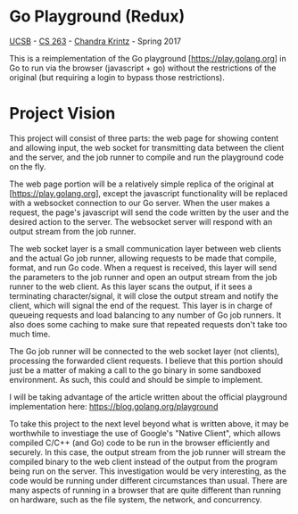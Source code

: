 # Go Playground (Redux)

[UCSB](http://cs.ucsb.edu) - [CS 263](http://cs.ucsb.edu/~cs263) - [Chandra Krintz](http://www.cs.ucsb.edu/~ckrintz/) - Spring 2017

This is a reimplementation of the Go playground [https://play.golang.org] in Go to run via the browser (javascript + go) without the
restrictions of the original (but requiring a login to bypass those restrictions).

# Project Vision

This project will consist of three parts: the web page for showing content and allowing input, the web socket for transmitting data
between the client and the server, and the job runner to compile and run the playground code on the fly.

The web page portion will be a relatively simple replica of the original at [https://play.golang.org], except the javascript functionality
will be replaced with a websocket connection to our Go server. When the user makes a request, the page's javascript will send the code
written by the user and the desired action to the server. The websocket server will respond with an output stream from the job runner.

The web socket layer is a small communication layer between web clients and the actual Go job runner, allowing requests to be made
that compile, format, and run Go code. When a request is received, this layer will send the parameters to the job runner and open an
output stream from the job runner to the web client. As this layer scans the output, if it sees a terminating character/signal, it will
close the output stream and notify the client, which will signal the end of the request. This layer is in charge of queueing requests and
load balancing to any number of Go job runners. It also does some caching to make sure that repeated requests don't take too much time.

The Go job runner will be connected to the web socket layer (not clients), processing the forwarded client requests. I believe that this
portion should just be a matter of making a call to the go binary in some sandboxed environment. As such, this could and should be simple
to implement.

I will be taking advantage of the article written about the official playground implementation here: https://blog.golang.org/playground

To take this project to the next level beyond what is written above, it may be worthwhile to investiage the use of Google's "Native
Client", which allows compiled C/C++ (and Go) code to be run in the browser efficiently and securely. In this case, the output stream
from the job runner will stream the compiled binary to the web client instead of the output from the program being run on the server.
This investigation would be very interesting, as the code would be running under different circumstances than usual. There are many
aspects of running in a browser that are quite different than running on hardware, such as the file system, the network, and concurrency.
